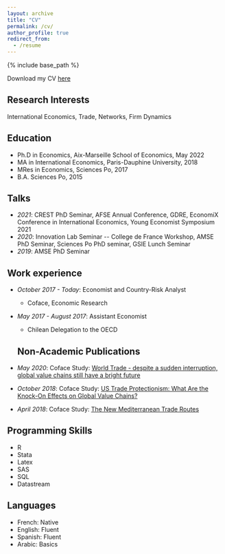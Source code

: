 ```yaml
---
layout: archive
title: "CV"
permalink: /cv/
author_profile: true
redirect_from:
  - /resume
---
```


{% include base_path %}

Download my CV [here](https://melinalondon.github.io/files/CV_research_LONDON_JM.pdf)

## Research Interests ##

International Economics, Trade, Networks, Firm Dynamics

## Education ##

* Ph.D in Economics, Aix-Marseille School of Economics, May 2022
* MA in International Economics, Paris-Dauphine University, 2018
* MRes in Economics, Sciences Po, 2017
* B.A. Sciences Po, 2015

## Talks ##
* *2021*: CREST PhD Seminar, AFSE Annual Conference, GDRE, EconomiX Conference in International Economics, Young Economist Symposium 2021
* *2020*: Innovation Lab Seminar -- College de France Workshop, AMSE PhD Seminar, Sciences Po PhD seminar, GSIE Lunch Seminar
* *2019*: AMSE PhD Seminar


## Work experience ##

* *October 2017 - Today*: Economist and Country-Risk Analyst
  * Coface, Economic Research

* *May 2017 - August 2017*: Assistant Economist
  * Chilean Delegation to the OECD
  
  ## Non-Academic Publications ##

* *May 2020*: Coface Study: [World Trade - despite a sudden interruption, global value chains still have a bright future](https://www.coface.com/News-Publications/Publications/Focus-World-Trade-despite-a-sudden-interruption-global-value-chains-still-have-a-bright-future)
* *October 2018*: Coface Study: [US Trade Protectionism: What Are the Knock-On Effects on Global Value Chains?](https://www.coface.com/News-Publications/Publications/US-Trade-Protectionism-what-are-the-knock-on-effects-on-global-value-chains)
* *April 2018*: Coface Study: [The New Mediterranean Trade Routes](https://www.coface.com/News-Publications/Publications/The-new-Mediterranean-trade-routes)


## Programming Skills ##

* R
* Stata
* Latex
* SAS
* SQL
* Datastream


## Languages ##

* French: Native
* English: Fluent
* Spanish: Fluent
* Arabic: Basics

